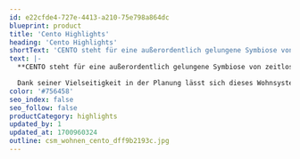 ```yaml
---
id: e22cfde4-727e-4413-a210-75e798a864dc
blueprint: product
title: 'Cento Highlights'
heading: 'Cento Highlights'
shortText: 'CENTO steht für eine außerordentlich gelungene Symbiose von zeitloser Formgebung und einer angenehmen, warmen Wohnlichkeit. Die markanten Ausführungen Kernbuche, Asteiche und Eiche sand unterstreichen dabei perfekt den einzigartigen Charakter.'
text: |-
  **CENTO steht für eine außerordentlich gelungene Symbiose von zeitloser Formgebung und einer angenehmen, warmen Wohnlichkeit. Die markanten Ausführungen Kernbuche, Asteiche und Eiche sand unterstreichen dabei perfekt den einzigartigen Charakter.**

  Dank seiner Vielseitigkeit in der Planung lässt sich dieses Wohnsystem perfekt an alle Anforderungen der Raumarchitektur anpassen, sodass es nahezu überall eine schöne Figur macht.
color: '#756458'
seo_index: false
seo_follow: false
productCategory: highlights
updated_by: 1
updated_at: 1700960324
outline: csm_wohnen_cento_dff9b2193c.jpg
---
```

